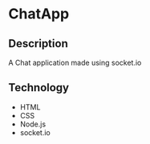 # ChatApp

## Description
A Chat application made using socket.io

## Technology
* HTML
* CSS
* Node.js
* socket.io